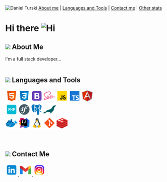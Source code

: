 <img src="assets/banner.gif"  alt="Daniel Turski" />
<a href="#about">About me</a> | <a href="#tools">Languages and Tools</a> | <a href="#contact">Contact me</a> 
| <a href="#stats">Other stats</a> 

# Hi there <img src='https://qpluspicture.oss-cn-beijing.aliyuncs.com/6LjjQA/Hi.gif' alt='Hi' width="24"/>

<h2 id="about"> <img src="https://media.tenor.com/GocCvG7hs78AAAAi/rocket-joypixels.gif" width="70"/> About Me </h2>
I'm a full stack developer...

<br />
<br />
<h2 id="tools"> <img src="https://media.tenor.com/mQdBFjyJsQIAAAAi/lightsaber-playing.gif" width="70"/> Languages and Tools </h2>
<div>
<img align="left" src="assets/lang/html.png" width="40" alt="html" />
<img align="left" src="assets/lang/css.png" width="40" alt="css" />
<img align="left" src="assets/lang/bootstrap.png" width="40" alt="bootstrap" />
<img align="left" src="assets/lang/sass.png" width="40"  alt="sass" />
<img align="left" src="assets/lang/js.png" width="40"  alt="javascript" />
<img align="left" src="assets/lang/ts.png" width="40"  alt="typescript" />
<img src="assets/lang/angular.png" width="40"  alt="angular" />
</div>
<div>
<img align="left" src="assets/lang/php.png" width="40" alt="php" />
<img align="left" src="assets/lang/sf.png" width="40" alt="symfony" />
<img align="left" src="assets/lang/postgresql.png" width="40" alt="postgresql" />
<img src="assets/lang/mariadb.png" width="40" alt="mariadb" />
</div>
<div>
<img align="left" src="assets/lang/docker.png" width="40" alt="docker" />
<img align="left" src="assets/lang/ii.png" width="40" alt="inteliji idea" />
<img align="left" src="assets/lang/linux.png" width="40" alt="linux" />
<img align="left" src="assets/lang/git.png" width="40" alt="git" />
<img src="assets/lang/redis.png" width="40" alt="redis" />
</div>

<br />
<br />
<h2 id="contact"> <img src="https://media.tenor.com/4s8RxnXHt-4AAAAi/icon-cute.gif" width="70"/> Contact Me </h2>
<div>
<a href="https://www.linkedin.com/in/turski-daniel/" target="_blank">
    <img src="assets/social/linkedin.png" width="40" alt="linkedin" />
</a>

<a href="mailto:dturak@gmail.com" target="_blank">
    <img src="assets/social/gmail.png" width="40" alt="gmail" />
</a>

<a href="https://www.instagram.com/turskidaniel/" target="_blank">
    <img src="assets/social/instagram.png" width="40" alt="instagram" />
</a>
</div>


<br />
<br />
<br />
<br />
<h2 id="stats">  </h2>